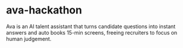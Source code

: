 # ava-hackathon
Ava is an AI talent assistant that turns candidate questions into instant answers and auto books 15-min screens, freeing recruiters to focus on human judgement.
